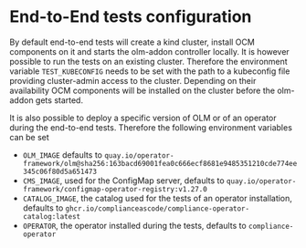 # End-to-End tests configuration

By default end-to-end tests will create a kind cluster, install OCM components on it and starts the olm-addon controller locally.
It is however possible to run the tests on an existing cluster. Therefore the environment variable `TEST_KUBECONFIG` needs to be set with the path to a kubeconfig file providing cluster-admin access to the cluster.
Depending on their availability OCM components will be installed on the cluster before the olm-addon gets started.

It is also possible to deploy a specific version of OLM or of an operator during the end-to-end tests. Therefore the following environment variables can be set
- `OLM_IMAGE` defaults to `quay.io/operator-framework/olm@sha256:163bacd69001fea0c666ecf8681e9485351210cde774ee345c06f80d5a651473`
- `CMS_IMAGE`, used for the ConfigMap server, defaults to `quay.io/operator-framework/configmap-operator-registry:v1.27.0`
- `CATALOG_IMAGE`, the catalog used for the tests of an operator installation, defaults to `ghcr.io/complianceascode/compliance-operator-catalog:latest`
- `OPERATOR`, the operator installed during the tests, defaults to `compliance-operator`

